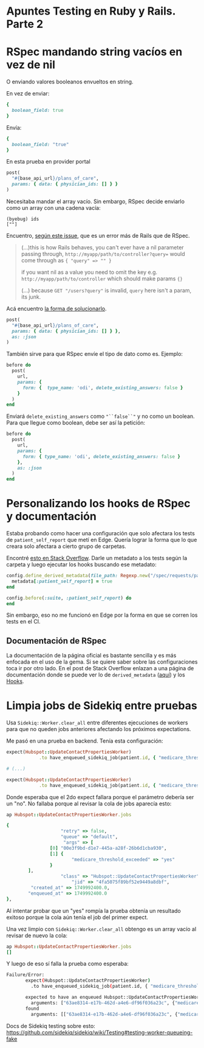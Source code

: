 # Apuntes Testing en Ruby y Rails. Parte 2

# RSpec mandando string vacíos en vez de nil

O enviando valores booleanos envueltos en string.

En vez de enviar:

```ruby
{
  boolean_field: true
}
```

Envía:

```ruby
{
  boolean_field: "true"
}
```

En esta prueba en provider portal

```ruby
post(
  "#{base_api_url}/plans_of_care",
  params: { data: { physician_ids: [] } }
)
```

Necesitaba mandar el array vacío. Sin embargo, RSpec decide enviarlo como un array con una cadena vacía:

    (byebug) ids
    [""]

Encuentro, [según este issue](https://github.com/rspec/rspec-rails/issues/2021), que es un error más de Rails que de RSpec.

> (…)this is how Rails behaves, you can't ever have a nil parameter passing through, `http://myapp/path/to/controller?query=` would come through as `{ "query" => "" }`
> 
> if you want nil as a value you need to omit the key e.g. `http://myapp/path/to/controller` which should make params `{}`
> 
> (…) because `GET "/users?query"` is invalid, `query` here isn't a param, its junk.

Acá encuentro [la forma de solucionarlo](https://stackoverflow.com/a/44704018/1407371).

```ruby
post(
  "#{base_api_url}/plans_of_care",
  params: { data: { physician_ids: [] } },
  as: :json
)
```

También sirve para que RSpec envíe el tipo de dato como es. Ejemplo:

```ruby
before do
  post(
	url,
	params: { 
	  form: {  type_name: 'odi', delete_existing_answers: false }
	}
  )
end
```

Enviará `delete_existing_answers` como `"``false``"` y no como un boolean. Para que llegue como boolean, debe ser así la petición:

```ruby
before do
  post(
	url,
	params: {
	  form: { type_name: 'odi', delete_existing_answers: false }
	},
	as: :json
  )
end
```

# Personalizando los hooks de RSpec y documentación

Estaba probando como hacer una configuración que solo afectara los tests de `patient_self_report` que metí en Edge. Quería lograr la forma que lo que creara solo afectara a cierto grupo de carpetas.

Encontré [esto en Stack Overflow](https://stackoverflow.com/a/29907583/1407371). Darle un metadato a los tests según la carpeta y luego ejecutar los hooks buscando ese metadato:
```ruby
config.define_derived_metadata(file_path: Regexp.new("/spec/requests/patient_self_report/")) do |metadata|
  metadata[:patient_self_report] = true
end

config.before(:suite, :patient_self_report) do
end
```

Sin embargo, eso no me funcionó en Edge por la forma en que se corren los tests en el CI.

## Documentación de RSpec

La documentación de la página oficial es bastante sencilla y es más enfocada en el uso de la gema. Si se quiere saber sobre las configuraciones toca ir por otro lado. En el post de Stack Overflow enlazan a una página de documentación donde se puede ver lo de `derived_metadata` ([aquí](https://www.rubydoc.info/github/rspec/rspec-core/RSpec/Core/Configuration:define_derived_metadata)) y los [Hooks](https://www.rubydoc.info/github/rspec/rspec-core/RSpec/Core/Hooks).

# Limpia jobs de Sidekiq entre pruebas

Usa `Sidekiq::Worker.clear_all` entre diferentes ejecuciones de workers para que no queden jobs anteriores afectando los próximos expectations.

Me pasó en una prueba en backend. Tenía esta configuración:
```ruby
expect(Hubspot::UpdateContactPropertiesWorker)
            .to have_enqueued_sidekiq_job(patient.id, { "medicare_threshold_exceeded": "yes" })

# (...)

expect(Hubspot::UpdateContactPropertiesWorker)
            .to have_enqueued_sidekiq_job(patient.id, { "medicare_threshold_exceeded": "yes" })
```

Donde esperaba que el 2do expect fallara porque el parámetro debería ser un "no". No fallaba porque al revisar la cola de jobs aparecía esto:
```ruby
ap Hubspot::UpdateContactPropertiesWorker.jobs

{
					"retry" => false,
					"queue" => "default",
					 "args" => [
				[0] "00e3f9bd-d1e7-445a-a28f-26b6d1cba930",
				[1] {
						"medicare_threshold_exceeded" => "yes"
				}
		],
					"class" => "Hubspot::UpdateContactPropertiesWorker",
						"jid" => "4fa5075f89bf52e9449a8dbf",
		 "created_at" => 1749992400.0,
		"enqueued_at" => 1749992400.0
},
```

Al intentar probar que un "yes" rompía la prueba obtenía un resultado exitoso porque la cola aún tenía el job del primer expect.

Una vez limpio con `Sidekiq::Worker.clear_all` obtengo es un array vacío al revisar de nuevo la cola:
```ruby
ap Hubspot::UpdateContactPropertiesWorker.jobs
[]
```

Y luego de eso sí falla la prueba como esperaba:
```bash
Failure/Error:
       expect(Hubspot::UpdateContactPropertiesWorker)
         .to have_enqueued_sidekiq_job(patient.id, { "medicare_threshold_exceeded": "yes" })

       expected to have an enqueued Hubspot::UpdateContactPropertiesWorker job
         arguments: ["63ae8314-e17b-462d-a4e6-df96f036a23c", {"medicare_threshold_exceeded"=>"yes"}]
       found
         arguments: [["63ae8314-e17b-462d-a4e6-df96f036a23c", {"medicare_threshold_exceeded"=>"no"}]]
```

Docs de Sidekiq testing sobre esto: https://github.com/sidekiq/sidekiq/wiki/Testing#testing-worker-queueing-fake